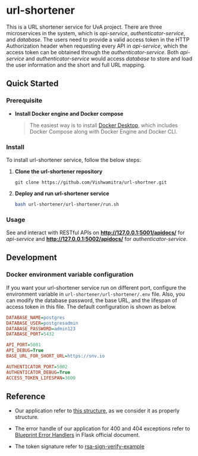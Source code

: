 # url-shortener
This is a URL shortener service for UvA project. There are three microservices in the system, which is *api-service*, *authenticator-service*, and *database*. The users need to provide a valid access token in the HTTP Authorization header when requesting every API in *api-service*, which the access token can be obtained through the *authenticator-service*. Both *api-service* and *authenticator-service* would access *database* to store and load the user information and the short and full URL mapping.

## Quick Started

### Prerequisite

- **Install Docker engine and Docker compose**

  > The easiest way is to install [Docker Desktop](https://docs.docker.com/desktop/install/mac-install/), which includes Docker Compose along with Docker Engine and Docker CLI.

### Install

To install url-shortener service, follow the below steps:

1. **Clone the url-shortener repository**

   ```
   git clone https://github.com/Vishwamitra/url-shortner.git
   ```

2. **Deploy and run url-shortener service**

   ```bash
   bash url-shortener/url-shortener/run.sh
   ```

### Usage

See and interact with RESTful APIs on **http://127.0.0.1:5001/apidocs/** for *api-service* and **http://127.0.0.1:5002/apidocs/** for *authenticator-service*.



## Development

### Docker environment variable configuration

If you want your url-shortener service run on different port, configure the environment variable in `url-shortener/url-shortener/.env` file. Also, you can modify the database password, the base URL, and the lifespan of access token in this file. The default configuration is shown as below.

```ini
DATABASE_NAME=postgres
DATABASE_USER=postgresadmin
DATABASE_PASSWORD=admin123
DATABASE_PORT=5432

API_PORT=5001
API_DEBUG=True
BASE_URL_FOR_SHORT_URL=https://snv.io

AUTHENTICATOR_PORT=5002
AUTHENTICATOR_DEBUG=True
ACCESS_TOKEN_LIFESPAN=3600
```



## Reference

- Our application refer to [this structure](https://auth0.com/blog/best-practices-for-flask-api-development/), as we consider it as properly structure.

- The error handle of our application for 400 and 404 exceptions refer to [Blueprint Error Handlers](https://flask.palletsprojects.com/en/2.2.x/errorhandling/#blueprint-error-handlers) in Flask official document.

- The token signature refer to [rsa-sign-verify-example](https://cryptobook.nakov.com/digital-signatures/rsa-sign-verify-examples)
